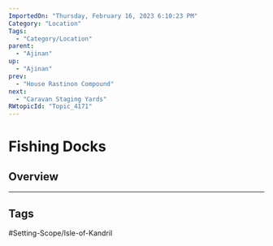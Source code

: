 ```yaml
---
ImportedOn: "Thursday, February 16, 2023 6:10:23 PM"
Category: "Location"
Tags:
  - "Category/Location"
parent:
  - "Ajinan"
up:
  - "Ajinan"
prev:
  - "House Rastinon Compound"
next:
  - "Caravan Staging Yards"
RWtopicId: "Topic_4171"
---
```

# Fishing Docks
## Overview

---
## Tags
#Setting-Scope/Isle-of-Kandril

